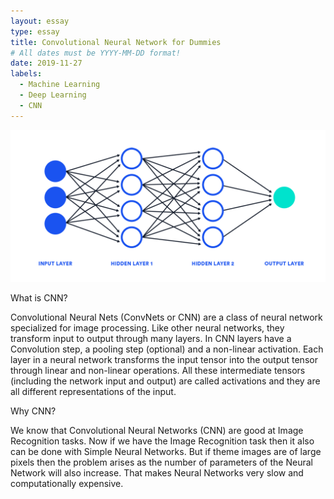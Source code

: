```yaml
---
layout: essay
type: essay
title: Convolutional Neural Network for Dummies
# All dates must be YYYY-MM-DD format!
date: 2019-11-27
labels:
  - Machine Learning
  - Deep Learning
  - CNN
---
```


<img class="ui large image" src="../images/Convolutional_Neural_Network_for_Dummies.png">

What is CNN?

Convolutional Neural Nets (ConvNets or CNN) are a class of neural network specialized for image processing. Like other neural networks, they transform input to output through many layers. In CNN layers have a Convolution step, a pooling step (optional) and a non-linear activation. Each layer in a neural network transforms the input tensor into the output tensor through linear and non-linear operations. All these intermediate tensors (including the network input and output) are called activations and they are all different representations of the input.

Why CNN?

We know that Convolutional Neural Networks (CNN) are good at Image Recognition tasks. Now if we have the Image Recognition task then it also can be done with Simple Neural Networks. But if theme images are of large pixels then the problem arises as the number of parameters of the Neural Network will also increase. That makes Neural Networks very slow and computationally expensive.

